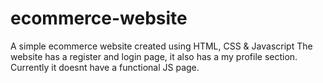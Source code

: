 # ecommerce-website
A simple ecommerce website created using HTML, CSS &amp; Javascript
The website has a register and login page, it also has a my profile section.
Currently it doesnt have a functional JS page. 
